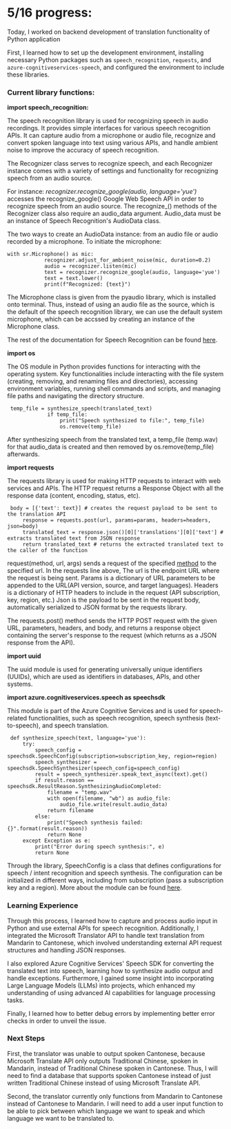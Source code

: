 # 5/16 progress:

Today, I worked on backend development of translation functionality of Python application

First, I learned how to set up the development environment, installing necessary Python packages 
such as `speech_recognition`, `requests`, and `azure-cognitiveservices-speech`, and configured the 
environment to include these libraries. 

### **Current library functions:**

**import speech_recognition:**

The speech recognition library is used for recognizing speech in audio recordings. It provides simple interfaces for various speech recognition APIs. It can capture audio from a microphone or audio file, recognize and convert spoken language into text using various APIs, and handle ambient noise to improve the accuracy of speech recognition. 

The Recognizer class serves to recognize speech, and each Recognizer instance comes with a variety of settings and functionality for recognizing speech from an audio source. 

For instance: 
      *recognizer.recognize_google(audio, language='yue')*
accesses the recognize_google() Google Web Speech API in order to recognize speech from an audio source. The recognize_() methods of the Recognizer class also require an audio_data argument. Audio_data must be an instance of Speech Recognition's AudioData class.

The two ways to create an AudioData instance: from an audio file or audio recorded by a microphone. To initiate the microphone:

    with sr.Microphone() as mic:
                recognizer.adjust_for_ambient_noise(mic, duration=0.2)
                audio = recognizer.listen(mic)
                text = recognizer.recognize_google(audio, language='yue')
                text = text.lower()
                print(f"Recognized: {text}")

                              
The Microphone class is given from the pyaudio library, which is installed onto terminal. Thus, instead of using an audio file as the source, which is the default of the speech recognition library, we can use the default system microphone, which can be accssed by creating an instance of the Microphone class. 

The rest of the documentation for Speech Recognition can be found [here](https://github.com/Uberi/speech_recognition/blob/master/reference/library-reference.rst). 

**import os**

The OS module in Python provides functions for interacting with the operating system. Key functionalities include interacting with the file system (creating, removing, and renaming files and directories), accessing environment variables, running shell commands and scripts, and managing file paths and navigating the directory structure. 

     temp_file = synthesize_speech(translated_text)
                 if temp_file:
                     print("Speech synthesized to file:", temp_file)
                     os.remove(temp_file)
                     
After synthesizing speech from the translated text, a temp_file (temp.wav) for that audio_data is created and then removed by os.remove(temp_file) afterwards. 

**import requests**

The requests library is used for making HTTP requests to interact with web services and APIs. The HTTP request returns a Response Object with all the response data (content, encoding, status, etc). 

     body = [{'text': text}] # creates the request payload to be sent to the translation API
         response = requests.post(url, params=params, headers=headers, json=body) 
         translated_text = response.json()[0]['translations'][0]['text'] # extracts translated text from JSON response
         return translated_text # returns the extracted translated text to the caller of the function
         
request(method, url, args) sends a request of the specified [method](https://www.w3schools.com/python/ref_requests_response.asp) to the specified url. In the requests line above, The url is the endpoint URL where the request is being sent. Params is a dictionary of URL parameters to be appended to the URL(API version, source, and target languages). Headers is a dictionary of HTTP headers to include in the request (API subscription, key, region, etc.) Json is the payload to be sent in the request body, automatically serialized to JSON format by the requests library. 

The requests.post() method sends the HTTP POST request with the given URL, parameters, headers, and body, and returns a response object containing the server's response to the request (which returns as a JSON response from the API). 

**import uuid**

The uuid module is used for generating universally unique identifiers (UUIDs), which are used as identifiers in databases, APIs, and other systems. 

**import azure.cognitiveservices.speech as speechsdk**

This module is part of the Azure Cognitive Services and is used for speech-related functionalities, such as speech recognition, speech synthesis (text-to-speech), and speech translation. 

     def synthesize_speech(text, language='yue'):
         try:
             speech_config = speechsdk.SpeechConfig(subscription=subscription_key, region=region)
             speech_synthesizer = speechsdk.SpeechSynthesizer(speech_config=speech_config)
             result = speech_synthesizer.speak_text_async(text).get()
             if result.reason == speechsdk.ResultReason.SynthesizingAudioCompleted:
                 filename = "temp.wav"
                 with open(filename, "wb") as audio_file:
                     audio_file.write(result.audio_data)
                 return filename
             else:
                 print("Speech synthesis failed: {}".format(result.reason))
                 return None
         except Exception as e:
             print("Error during speech synthesis:", e)
             return None

Through the library, SpeechConfig is a class that defines configurations for speech / intent recognition and speech synthesis. The configuration can be initialized in different ways, including from subscription (pass a subscription key and a region). More about the module can be found [here](https://learn.microsoft.com/en-us/python/api/azure-cognitiveservices-speech/azure.cognitiveservices.speech?view=azure-python). 

### Learning Experience

Through this process, I learned how to capture and process audio input in Python and use external APIs for 
speech recognition. Additionally, I integrated the Microsoft Translator API to handle text translation from 
Mandarin to Cantonese, which involved understanding external API request structures and handling JSON responses. 

I also explored Azure Cognitive Services' Speech SDK for converting the translated text into speech, learning how to
synthesize audio output and handle exceptions. Furthermore, I gained some insight into incorporating Large 
Language Models (LLMs) into projects, which enhanced my understanding of using advanced AI capabilities for
language processing tasks. 

Finally, I learned how to better debug errors by implementing better error checks in order to unveil the issue. 

### Next Steps 

First, the translator was unable to output spoken Cantonese, because Microsoft Translate API only outputs Traditional Chinese, spoken in Mandarin, instead of Traditional Chinese spoken in Cantonese. Thus, I will need to find a database that supports spoken Cantonese instead of just written Traditional Chinese instead of using Microsoft Translate API.

Second, the translator currently only functions from Mandarin to Cantonese instead of Cantonese to Mandarin. I will need to add a user input function to be able to pick between which language we want to speak and which language we want to be translated to. 
